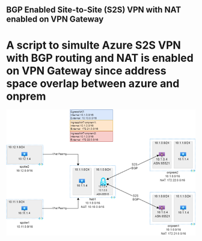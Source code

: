 ## BGP Enabled Site-to-Site (S2S) VPN with NAT enabled on VPN Gateway
# A script to simulte Azure S2S VPN with BGP routing and NAT is enabled on VPN Gateway since address space overlap between azure and onprem

![s2s-bgp-nat-vpngw.png](/s2s-bgp-nat-vpn-gateway/s2s-bgp-nat-vpngw.png)
